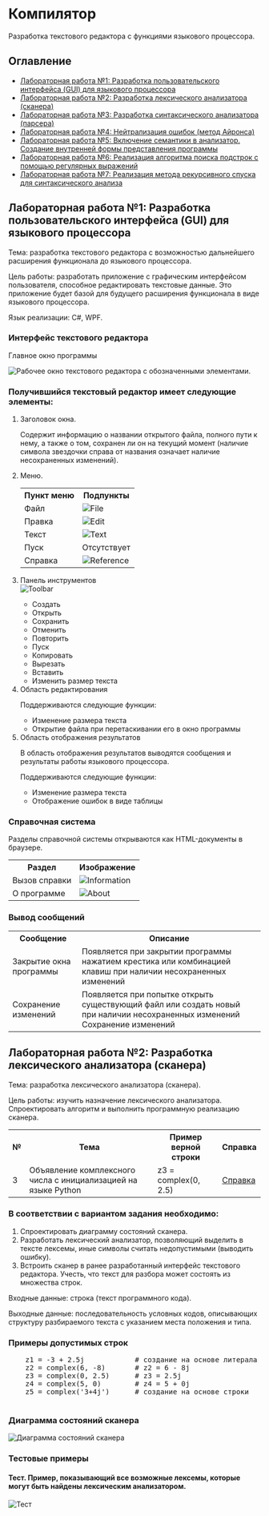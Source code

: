 <!DOCTYPE html>
<html>
<body>
  <h1>Компилятор</h1>
  <p>Разработка текстового редактора с функциями языкового процессора.</p>

  <h2>Оглавление</h2>
  <ul>
    <li><a href="#lab1">Лабораторная работа №1: Разработка пользовательского интерфейса (GUI) для языкового процессора</a></li>
    <li><a href="#lab2">Лабораторная работа №2: Разработка лексического анализатора (сканера)</a></li>
    <li><a href="#lab3">Лабораторная работа №3: Разработка синтаксического анализатора (парсера)</a></li>
    <li><a href="#lab4">Лабораторная работа №4: Нейтрализация ошибок (метод Айронса)</a></li>
    <li><a href="#lab5">Лабораторная работа №5: Включение семантики в анализатор. Создание внутренней формы представления программы</a></li>
    <li><a href="#lab6">Лабораторная работа №6: Реализация алгоритма поиска подстрок с помощью регулярных выражений</a></li>
    <li><a href="#lab7">Лабораторная работа №7: Реализация метода рекурсивного спуска для синтаксического анализа</a></li>
  </ul>

  <h2 id="lab1">Лабораторная работа №1: Разработка пользовательского интерфейса (GUI) для языкового процессора</h2>
  <p>Тема: разработка текстового редактора с возможностью дальнейшего расширения функционала до языкового процессора.</p>

  <p>Цель работы: разработать приложение с графическим интерфейсом пользователя, способное редактировать текстовые данные. Это приложение будет базой для будущего расширения функционала в виде языкового процессора.</p>

  <p>Язык реализации: C#, WPF.</p>

  <h3>Интерфейс текстового редактора</h3>
  <p>Главное окно программы</p>
  <img src="bin/Debug/net7.0-windows/Readme/Example.jpg" alt="Рабочее окно текстового редактора с обозначенными элементами.">
  
  <h3>Получившийся текстовый редактор имеет следующие элементы:</h3>
  <ol>
    <li value="1">Заголовок окна.</li>  
    <p>Содержит информацию о названии открытого файла, полного пути к нему, а также о том, сохранен ли он на текущий момент (наличие символа звездочки справа от названия означает наличие несохраненных изменений).</p>
    <li value="2">Меню.</li>  
    <table>
      <tr>
        <th>Пункт меню</th>
        <th>Подпункты</th>
      </tr>
      <tr>
        <td>Файл</td>
        <td><img src="bin/Debug/net7.0-windows/Readme/File.png" alt="File"></td>
      </tr>
      <tr>
        <td>Правка</td>
        <td><img src="bin/Debug/net7.0-windows/Readme/Edit.png" alt="Edit"></td>
      </tr>
      <tr>
        <td>Текст</td>
        <td><img src="bin/Debug/net7.0-windows/Readme/Text.png" alt="Text"></td>
      </tr>
      <tr>
        <td>Пуск</td>
        <td>Отсутствует</td>
      </tr>
      <tr>
        <td>Справка</td>
        <td><img src="bin/Debug/net7.0-windows/Readme/Reference.png" alt="Reference"></td>
      </tr>
    </table>
    <li value="3">Панель инструментов</li>
	<img src="bin/Debug/net7.0-windows/Readme/Toolbar.png" alt="Toolbar">
      <ul>
        <li>Создать</li>
        <li>Открыть</li>
        <li>Сохранить</li>
        <li>Отменить</li>
        <li>Повторить</li>
        <li>Пуск</li>
        <li>Копировать</li>
        <li>Вырезать</li>
        <li>Вставить</li>
        <li>Изменить размер текста</li>
      </ul>
    <li value="4">Область редактирования</li>
    <p>Поддерживаются следующие функции:</p>
      <ul>
        <li>Изменение размера текста</li>
        <li>Открытие файла при перетаскивании его в окно программы</li>
      </ul>
    <li value="5">Область отображения результатов</li>
    <p>В область отображения результатов выводятся сообщения и результаты работы языкового процессора.</p>
    <p>Поддерживаются следующие функции:</p>
      <ul>
        <li>Изменение размера текста</li>
        <li>Отображение ошибок в виде таблицы</li>
      </ul>
  </ol>
    <h3>Справочная система</h3>
    <p>Разделы справочной системы открываются как HTML-документы в браузере.</p>
    <table>
      <tr>
        <th>Раздел</th>
        <th>Изображение</th>
      </tr>
      <tr>
        <td>Вызов справки</td>
        <td><img src="bin/Debug/net7.0-windows/Readme/Information.png" alt="Information"></td>
      </tr>
      <tr>
        <td>О программе</td>
        <td><img src="bin/Debug/net7.0-windows/Readme/About.png" alt="About"></td>
      </tr>
    </table>
    <h3>Вывод сообщений</h3>
    <table>
      <tr>
        <th>Сообщение</th>
        <th>Описание</th>
      </tr>
      <tr>
        <td>Закрытие окна программы</td>
        <td>Появляется при закрытии программы нажатием крестика или комбинацией клавиш при наличии несохраненных изменений</td>
      </tr>
      <tr>
        <td>Сохранение изменений</td>
        <td>Появляется при попытке открыть существующий файл или создать новый при наличии несохраненных изменений	Сохранение изменений</td>
      </tr>
    </table>
   
  <h2 id="lab2">Лабораторная работа №2: Разработка лексического анализатора (сканера)</h2>
  <p>Тема: разработка лексического анализатора (сканера).</p>

  <p>Цель работы: изучить назначение лексического анализатора. Спроектировать алгоритм и выполнить программную реализацию сканера.</p>
  
  <table>
    <tr>
      <th>№</th>
      <th>Тема</th>
      <th>Пример верной строки</th>
      <th>Справка</th>
    </tr>
    <tr>
      <td>3</td>
      <td>Объявление комплексного числа с инициализацией на языке Python</td>
      <td>z3 = complex(0, 2.5)</td>
      <td><a href="https://stepik.org/lesson/360942/step/11">Справка</a></td>
    </tr>
  </table>

  <h3>В соответствии с вариантом задания необходимо:</h3>
  <ol>
    <li>Спроектировать диаграмму состояний сканера.</li>
    <li>Разработать лексический анализатор, позволяющий выделить в тексте лексемы, иные символы считать недопустимыми (выводить ошибку).</li>
    <li>Встроить сканер в ранее разработанный интерфейс текстового редактора. Учесть, что текст для разбора может состоять из множества строк.</li>
  </ol>

  <p>Входные данные: строка (текст программного кода).</p>

  <p>Выходные данные: последовательность условных кодов, описывающих структуру разбираемого текста с указанием места положения и типа.</p>

  <h3>Примеры допустимых строк</h3>
  <pre>
    z1 = -3 + 2.5j            # создание на основе литерала
    z2 = complex(6, -8)       # z2 = 6 - 8j
    z3 = complex(0, 2.5)      # z3 = 2.5j
    z4 = complex(5, 0)        # z4 = 5 + 0j
    z5 = complex('3+4j')      # создание на основе строки
  </pre>

  <h3>Диаграмма состояний сканера</h3>
  <img src="bin/Debug/net7.0-windows/Readme/compile.png" alt="Диаграмма состояний сканера">

  <h3>Тестовые примеры</h3>
  <h4>Тест. Пример, показывающий все возможные лексемы, которые могут быть найдены лексическим анализатором.</h4>
  <img src="bin/Debug/net7.0-windows/Readme/Test.png" alt="Тест">

</body>
</html>
